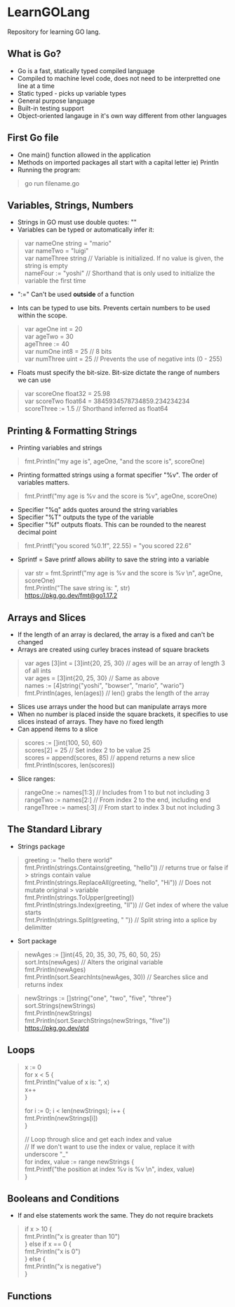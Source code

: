 # LearnGOLang
Repository for learning GO lang.

## What is Go?
- Go is a fast, statically typed compiled language
- Compiled to machine level code, does not need to be interpretted one line at a time
- Static typed - picks up variable types
- General purpose language
- Built-in testing support
- Object-oriented langauge in it's own way different from other languages

## First Go file
- One main() function allowed in the application
- Methods on imported packages all start with a capital letter ie) Println
- Running the program: 
> go run filename.go

## Variables, Strings, Numbers
- Strings in GO must use double quotes: ""
- Variables can be typed or automatically infer it:
> var nameOne string = "mario"  
> var nameTwo = "luigi"  
> var nameThree string // Variable is initialized. If no value is given, the string is empty  
> nameFour := "yoshi" // Shorthand that is only used to initialize the variable the first time  

- ":=" Can't be used **outside** of a function

- Ints can be typed to use bits. Prevents certain numbers to be used within the scope.
> var ageOne int = 20  
> var ageTwo = 30  
> ageThree := 40  
> var numOne int8 = 25 // 8 bits  
> var numThree uint = 25 // Prevents the use of negative ints (0 - 255)

- Floats must specify the bit-size. Bit-size dictate the range of numbers we can use
> var scoreOne float32 = 25.98  
> var scoreTwo float64 = 3845934578734859.234234234  
> scoreThree := 1.5 // Shorthand inferred as float64  

## Printing & Formatting Strings
- Printing variables and strings
> fmt.Println("my age is", ageOne, "and the score is", scoreOne)
- Printing formatted strings using a format specifier "%v". The order of variables matters.
> fmt.Printf("my age is %v and the score is %v", ageOne, scoreOne)
- Specifier "%q" adds quotes around the string variables
- Specifier "%T" outputs the type of the variable
- Specifier "%f" outputs floats. This can be rounded to the nearest decimal point
> fmt.Printf("you scored %0.1f", 22.55) = "you scored 22.6"
- Sprintf = Save printf allows ability to save the string into a variable
> var str = fmt.Sprintf("my age is %v and the score is %v \n", ageOne, scoreOne)  
> fmt.Println("The save string is: ", str)  
https://pkg.go.dev/fmt@go1.17.2

## Arrays and Slices
- If the length of an array is declared, the array is a fixed and can't be changed
- Arrays are created using curley braces instead of square brackets
> var ages [3]int = [3]int{20, 25, 30} // ages will be an array of length 3 of all ints  
> var ages = [3]int{20, 25, 30} // Same as above  
> names := [4]string{"yoshi", "bowser", "mario", "wario"}  
> fmt.Println(ages, len(ages)) // len() grabs the length of the array

- Slices use arrays under the hood but can manipulate arrays more
- When no number is placed inside the square brackets, it specifies to use slices instead of arrays. They have no fixed length
- Can append items to a slice
> scores := []int{100, 50, 60}  
> scores[2] = 25              // Set index 2 to be value 25  
> scores = append(scores, 85) // append returns a new slice  
> fmt.Println(scores, len(scores))  
- Slice ranges:
> rangeOne := names[1:3] // Includes from 1 to but not including 3  
> rangeTwo := names[2:]   // From index 2 to the end, including end  
> rangeThree := names[:3] // From start to index 3 but not including 3  

## The Standard Library
- Strings package
> greeting := "hello there world"  
> fmt.Println(strings.Contains(greeting, "hello"))         // returns true or false if > strings contain value  
> fmt.Println(strings.ReplaceAll(greeting, "hello", "Hi")) // Does not mutate original > variable  
> fmt.Println(strings.ToUpper(greeting))  
> fmt.Println(strings.Index(greeting, "ll")) // Get index of where the value starts  
> fmt.Println(strings.Split(greeting, " "))  // Split string into a splice by delimitter  
- Sort package
> newAges := []int{45, 20, 35, 30, 75, 60, 50, 25}  
> sort.Ints(newAges) // Alters the original variable  
> fmt.Println(newAges)  
> fmt.Println(sort.SearchInts(newAges, 30)) // Searches slice and returns index  

> newStrings := []string{"one", "two", "five", "three"}  
> sort.Strings(newStrings)  
> fmt.Println(newStrings)  
> fmt.Println(sort.SearchStrings(newStrings, "five"))  
https://pkg.go.dev/std

## Loops
> x := 0  
> for x < 5 {  
>     fmt.Println("value of x is: ", x)  
>     x++  
> }  
> 
> for i := 0; i < len(newStrings); i++ {  
>     fmt.Println(newStrings[i])  
> }  
> 
> // Loop through slice and get each index and value  
> // If we don't want to use the index or value, replace it with underscore "_"  
> for index, value := range newStrings {  
>     fmt.Printf("the position at index %v is %v \n", index, value)  
> }  

## Booleans and Conditions
- If and else statements work the same. They do not require brackets
> if x > 10 {  
>     fmt.Println("x is greater than 10")  
> } else if x == 0 {  
>     fmt.Println("x is 0")  
> } else {  
>     fmt.Println("x is negative")  
> }  

## Functions